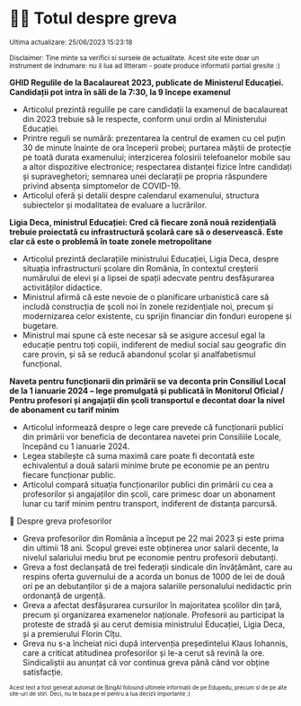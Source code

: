 # 👩‍🏫 Totul despre greva
<sub>Ultima actualizare: 25/06/2023 15:23:18</sub>

<sub>Disclaimer: Tine minte sa verifici si sursele de actualitate. Acest site este doar un instrument de indrumare: nu il lua ad litteram - poate produce informatii partial gresite :)</sub>

**GHID Regulile de la Bacalaureat 2023, publicate de Ministerul Educației. Candidații pot intra în săli de la 7:30, la 9 începe examenul**
- Articolul prezintă regulile pe care candidații la examenul de bacalaureat din 2023 trebuie să le respecte, conform unui ordin al Ministerului Educației.
- Printre reguli se numără: prezentarea la centrul de examen cu cel puțin 30 de minute înainte de ora începerii probei; purtarea măștii de protecție pe toată durata examenului; interzicerea folosirii telefoanelor mobile sau a altor dispozitive electronice; respectarea distanței fizice între candidați și supraveghetori; semnarea unei declarații pe propria răspundere privind absența simptomelor de COVID-19.
- Articolul oferă și detalii despre calendarul examenului, structura subiectelor și modalitatea de evaluare a lucrărilor.

**Ligia Deca, ministrul Educației: Cred că fiecare zonă nouă rezidențială trebuie proiectată cu infrastructură școlară care să o deservească. Este clar că este o problemă în toate zonele metropolitane**
- Articolul prezintă declarațiile ministrului Educației, Ligia Deca, despre situația infrastructurii școlare din România, în contextul creșterii numărului de elevi și a lipsei de spații adecvate pentru desfășurarea activităților didactice.
- Ministrul afirmă că este nevoie de o planificare urbanistică care să includă construcția de școli noi în zonele rezidențiale noi, precum și modernizarea celor existente, cu sprijin financiar din fonduri europene și bugetare.
- Ministrul mai spune că este necesar să se asigure accesul egal la educație pentru toți copiii, indiferent de mediul social sau geografic din care provin, și să se reducă abandonul școlar și analfabetismul funcțional.

**Naveta pentru funcționarii din primării se va deconta prin Consiliul Local de la 1 ianuarie 2024 – lege promulgată și publicată în Monitorul Oficial / Pentru profesori și angajații din școli transportul e decontat doar la nivel de abonament cu tarif minim**
- Articolul informează despre o lege care prevede că funcționarii publici din primării vor beneficia de decontarea navetei prin Consiliile Locale, începând cu 1 ianuarie 2024.
- Legea stabilește că suma maximă care poate fi decontată este echivalentul a două salarii minime brute pe economie pe an pentru fiecare funcționar public.
- Articolul compară situația funcționarilor publici din primării cu cea a profesorilor și angajaților din școli, care primesc doar un abonament lunar cu tarif minim pentru transport, indiferent de distanța parcursă.

🏫 Despre greva profesorilor
- Greva profesorilor din România a început pe 22 mai 2023 și este prima din ultimii 18 ani. Scopul grevei este obținerea unor salarii decente, la nivelul salariului mediu brut pe economie pentru profesorii debutanți.
- Greva a fost declanșată de trei federații sindicale din învățământ, care au respins oferta guvernului de a acorda un bonus de 1000 de lei de două ori pe an debutanților și de a majora salariile personalului nedidactic prin ordonanță de urgență.
- Greva a afectat desfășurarea cursurilor în majoritatea școlilor din țară, precum și organizarea examenelor naționale. Profesorii au participat la proteste de stradă și au cerut demisia ministrului Educației, Ligia Deca, și a premierului Florin Cîțu.
- Greva nu s-a încheiat nici după intervenția președintelui Klaus Iohannis, care a criticat atitudinea profesorilor și le-a cerut să revină la ore. Sindicaliștii au anunțat că vor continua greva până când vor obține satisfacție.


<sub><sub>Acest text a fost generat automat de BingAI folosind ultimele informatii de pe Edupedu, precum si de pe alte site-uri de stiri. Deci, nu te baza pe el pentru a lua decizii importante :)</sub></sub>